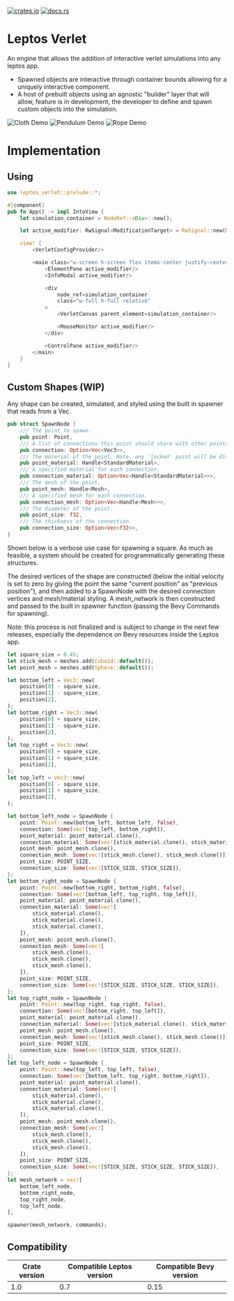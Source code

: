 [![crates.io](https://img.shields.io/crates/v/leptos_verlet.svg)](https://crates.io/crates/leptos_verlet)
[![docs.rs](https://docs.rs/leptos_verlet/badge.svg)](https://docs.rs/leptos_verlet)

# Leptos Verlet

An engine that allows the addition of interactive verlet simulations into any leptos app.

- Spawned objects are interactive through container bounds allowing for a uniquely interactive component.
- A host of prebuilt objects using an agnostic "builder" layer that will allow, feature is in development, the developer to define and spawn custom objects into the simulation.

![Cloth Demo](../example/public/Cloth.png)
![Pendulum Demo](../example/public/Pendulum.png)
![Rope Demo](../example/public/Rope.png)

# Implementation

## Using

```rust
use leptos_verlet::prelude::*;

#[component]
pub fn App() -> impl IntoView {
    let simulation_container = NodeRef::<Div>::new();

    let active_modifier: RwSignal<ModificationTarget> = RwSignal::new(ModificationTarget::None);

    view! {
        <VerletConfigProvider/>

        <main class="w-screen h-screen flex items-center justify-center overflow-hidden relative">
            <ElementPane active_modifier/>
            <InfoModal active_modifier/>

            <div
                node_ref=simulation_container
                class="w-full h-full relative"
            >
                <VerletCanvas parent_element=simulation_container/>

                <MouseMonitor active_modifier/>
            </div>

            <ControlPane active_modifier/>
        </main>
    }
}
```

## Custom Shapes (WIP)

Any shape can be created, simulated, and styled using the built in spawner that reads from a Vec<SpawnNode>.

```rust
pub struct SpawnNode {
    /// The point to spawn.
    pub point: Point,
    /// A list of connections this point should share with other points.
    pub connection: Option<Vec<Vec3>>,
    /// The material of the point. Note, any 'locked' point will be displayed as red.
    pub point_material: Handle<StandardMaterial>,
    /// A specified material for each connection.
    pub connection_material: Option<Vec<Handle<StandardMaterial>>>,
    /// The mesh of the point.
    pub point_mesh: Handle<Mesh>,
    /// A specified mesh for each connection.
    pub connection_mesh: Option<Vec<Handle<Mesh>>>,
    /// The diameter of the point.
    pub point_size: f32,
    /// The thickness of the connection.
    pub connection_size: Option<Vec<f32>>,
}
```

Shown below is a verbose use case for spawning a square. As much as feasible, a system should be created for programmatically generating these structures.

The desired vertices of the shape are constructed (below the initial velocity is set to zero by giving the point the same "current position" as "previous position"), and then added to a SpawnNode with the desired connection vertices and mesh/material styling. A mesh_network is then constructed and passed to the built in spawner function (passing the Bevy Commands for spawning).

Note: this process is not finalized and is subject to change in the next few releases, especially the dependence on Bevy resources inside the Leptos app.

```rust
let square_size = 0.45;
let stick_mesh = meshes.add(Cuboid::default());
let point_mesh = meshes.add(Sphere::default());

let bottom_left = Vec3::new(
    position[0] - square_size,
    position[1] - square_size,
    position[2],
);
let bottom_right = Vec3::new(
    position[0] + square_size,
    position[1] - square_size,
    position[2],
);
let top_right = Vec3::new(
    position[0] + square_size,
    position[1] + square_size,
    position[2],
);
let top_left = Vec3::new(
    position[0] - square_size,
    position[1] + square_size,
    position[2],
);

let bottom_left_node = SpawnNode {
    point: Point::new(bottom_left, bottom_left, false),
    connection: Some(vec![top_left, bottom_right]),
    point_material: point_material.clone(),
    connection_material: Some(vec![stick_material.clone(), stick_material.clone()]),
    point_mesh: point_mesh.clone(),
    connection_mesh: Some(vec![stick_mesh.clone(), stick_mesh.clone()]),
    point_size: POINT_SIZE,
    connection_size: Some(vec![STICK_SIZE, STICK_SIZE]),
};
let bottom_right_node = SpawnNode {
    point: Point::new(bottom_right, bottom_right, false),
    connection: Some(vec![bottom_left, top_right, top_left]),
    point_material: point_material.clone(),
    connection_material: Some(vec![
        stick_material.clone(),
        stick_material.clone(),
        stick_material.clone(),
    ]),
    point_mesh: point_mesh.clone(),
    connection_mesh: Some(vec![
        stick_mesh.clone(),
        stick_mesh.clone(),
        stick_mesh.clone(),
    ]),
    point_size: POINT_SIZE,
    connection_size: Some(vec![STICK_SIZE, STICK_SIZE, STICK_SIZE]),
};
let top_right_node = SpawnNode {
    point: Point::new(top_right, top_right, false),
    connection: Some(vec![bottom_right, top_left]),
    point_material: point_material.clone(),
    connection_material: Some(vec![stick_material.clone(), stick_material.clone()]),
    point_mesh: point_mesh.clone(),
    connection_mesh: Some(vec![stick_mesh.clone(), stick_mesh.clone()]),
    point_size: POINT_SIZE,
    connection_size: Some(vec![STICK_SIZE, STICK_SIZE]),
};
let top_left_node = SpawnNode {
    point: Point::new(top_left, top_left, false),
    connection: Some(vec![bottom_left, top_right, bottom_right]),
    point_material: point_material.clone(),
    connection_material: Some(vec![
        stick_material.clone(),
        stick_material.clone(),
        stick_material.clone(),
    ]),
    point_mesh: point_mesh.clone(),
    connection_mesh: Some(vec![
        stick_mesh.clone(),
        stick_mesh.clone(),
        stick_mesh.clone(),
    ]),
    point_size: POINT_SIZE,
    connection_size: Some(vec![STICK_SIZE, STICK_SIZE, STICK_SIZE]),
};
let mesh_network = vec![
    bottom_left_node,
    bottom_right_node,
    top_right_node,
    top_left_node,
];

spawner(mesh_network, commands);
```

## Compatibility

| Crate version | Compatible Leptos version | Compatible Bevy version |
| ------------- | ------------------------- | ----------------------- |
| 1.0           | 0.7                       | 0.15                    |
